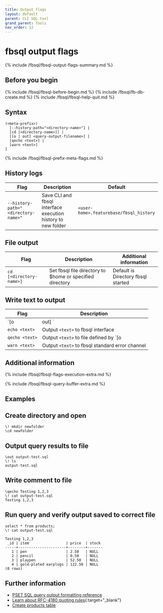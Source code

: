 ```yaml
---
title: Output flags
layout: default
parent: CLI SQL tool
grand_parent: Tools
nav_order: 12
---
```


# fbsql output flags

{% include /fbsql/fbsql-output-flags-summary.md %}

## Before you begin

{% include /fbsql/fbsql-before-begin.md %}
{% include /fbsql/fb-db-create.md %}
{% include /fbsql/fbsql-help-quit.md %}

## Syntax

```
(<meta-prefix>)
  [--history-path="<directory-name>"] |
  [cd [<directory-name>]] |
  [[o | out] <query-output-filename>] |
  [qecho <text>] |
  [warn <text>]
]
```

{% include /fbsql/fbsql-prefix-meta-flags.md %}

## History logs

| Flag | Description | Default |
|---|---|---|
| `--history-path="<directory-name>"` | Save CLI and fbsql interface execution history to new folder | `<user-home>.featurebase/fbsql_history` |

## File output

| Flag | Description | Additional information |
|---|---|---|
| `cd [<directory-name>]` | Set fbsql file directory to $home or specified directory | Default is Directory fbsql started |

## Write text to output

| Flag | Description |
|---|---|
| `[o | out] <query-output-filename>` | Define existing file to output query results |
| `echo <text>` | Output `<text>` to fbsql interface |
| `qecho <text>` | Output `<text>` to file defined by `\[o|output <output-filename>]` |
| `warn <text>` | Output `<text>` to fbsql standard error channel |

## Additional information

{% include /fbsql/fbsql-flags-execution-extra.md %}

{% include /fbsql/fbsql-query-buffer-extra.md %}

## Examples

## Create directory and open

```
\! mkdir newfolder
\cd newfolder

```

## Output query results to file

```
\out output-test.sql
\! ls
output-test.sql
```

## Write comment to file

```
\qecho Testing 1,2,3
\! cat output-test.sql
Testing 1,2,3
```

## Run query and verify output saved to correct file

```
select * from products;
\! cat output-test.sql

Testing 1,2,3
 _id | item                 | price  | stock
-----+----------------------+--------+-------
   1 | pen                  | 2.50   | NULL
   2 | pencil               | 0.50   | NULL
   3 | playpen              | 52.50  | NULL
   4 | gold-plated earplugs | 122.50 | NULL
(0 rows)
```

## Further information

* [PSET SQL query output formatting reference](/docs/tools/fbsql/fbsql-query-output-format)
* [Learn about RFC-4180 quoting rules](https://www.rfc-editor.org/rfc/rfc4180){:target="_blank"}
* [Create products table](/docs/sql-guide/statements/statement-table-create#create-table-with-decimal-data-type)
